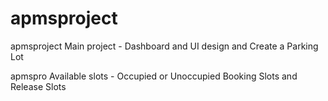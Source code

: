 # apmsproject 

apmsproject 
Main project - Dashboard and UI design 
and Create a Parking Lot

apmspro
Available slots - Occupied or Unoccupied
Booking Slots and Release Slots
